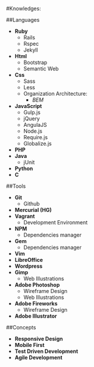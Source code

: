 #Knowledges:

##Languages

- **Ruby**
    - Rails
    - Rspec
    - Jekyll
- **Html**
    - Bootstrap
    - Semantic Web
- **Css**
    - Sass
    - Less
    - Organization Architecture:
        - _BEM_
- **JavaScript**
    - Gulp.js
    - jQuery
    - AngulaJS
    - Node.js
    - Require.js
    - Globalize.js
- **PHP**
- **Java**
    - jUnit
- **Python**
- **C**

##Tools 

- **Git**
    - Github
- **Mercurial (HG)**
- **Vagrant**
    - Development Environment
- **NPM**
    - Dependencies manager
- **Gem**
    - Dependencies manager
- **Vim**
- **LibreOffice**
- **Wordpress**
- **Gimp**
    - Web Illustrations
- **Adobe Photoshop**
    - Wireframe Design
    - Web Illustrations
- **Adobe Fireworks**
    - Wireframe Design
- **Adobe Illustrator**

##Concepts

- **Responsive Design**
- **Mobile First**
- **Test Driven Development**
- **Agile Development**
